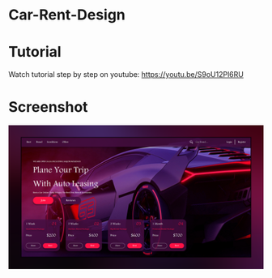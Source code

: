 # Car-Rent-Design

# Tutorial 
Watch tutorial step by step on youtube: https://youtu.be/S9oU12Pl6RU

# Screenshot 
![alt text](https://raw.githubusercontent.com/mahmoudhamwi/Car-Rent-Design/main/CarRent/Car%20rent.png)
